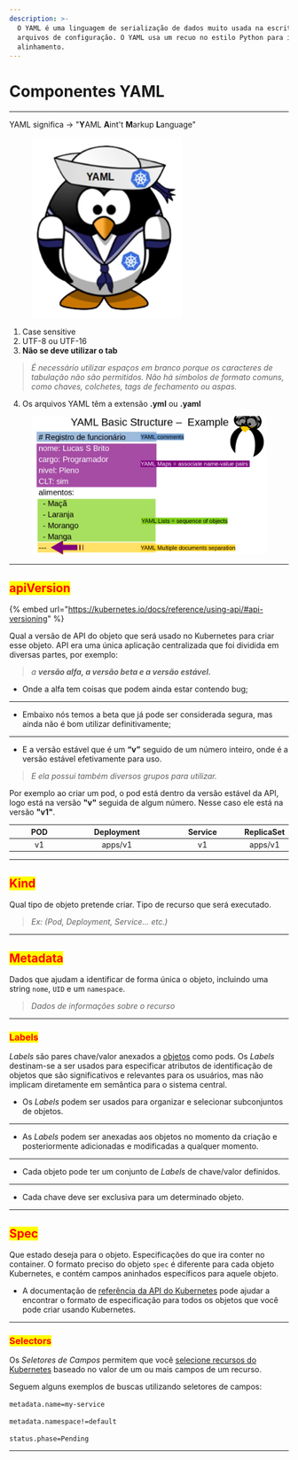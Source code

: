 ```yaml
---
description: >-
  O YAML é uma linguagem de serialização de dados muito usada na escrita de
  arquivos de configuração. O YAML usa um recuo no estilo Python para indicar o
  alinhamento.
---
```


# Componentes YAML

***

YAML significa -> "**Y**AML **A**int't **M**arkup **L**anguage"

<figure><img src="../.gitbook/assets/image (39).png" alt=""><figcaption></figcaption></figure>

1. Case sensitive
2. UTF-8 ou UTF-16
3. **Não se deve utilizar o tab**

> _É necessário utilizar espaços em branco porque os caracteres de tabulação não são permitidos. Não há símbolos de formato comuns, como chaves, colchetes, tags de fechamento ou aspas._

4. Os arquivos YAML têm a extensão **.yml** ou **.yaml**

<figure><img src="../.gitbook/assets/image (40).png" alt=""><figcaption></figcaption></figure>

***

## <mark style="color:red;">apiVersion</mark>&#x20;

{% embed url="https://kubernetes.io/docs/reference/using-api/#api-versioning" %}

Qual a versão de API do objeto que será usado no Kubernetes para criar esse objeto. API era uma única aplicação centralizada que foi dividida em diversas partes, por exemplo:&#x20;

> _a **versão alfa, a versão beta e a versão estável.**_&#x20;

* Onde a alfa tem coisas que podem ainda estar contendo bug;&#x20;

***

* Embaixo nós temos a beta que já pode ser considerada segura, mas ainda não é bom utilizar definitivamente;&#x20;

***

* E a versão estável que é um **“v”** seguido de um número inteiro, onde é a versão estável efetivamente para uso.&#x20;

> _E ela possui também diversos grupos para utilizar._

Por exemplo ao criar um pod, o pod está dentro da versão estável da API, logo está na versão **"v"** seguida de algum número. Nesse caso ele está na versão **"v1"**.

<table><thead><tr><th width="146" align="center">POD</th><th width="218" align="center">Deployment </th><th width="180" align="center">Service</th><th align="center">ReplicaSet</th></tr></thead><tbody><tr><td align="center">v1</td><td align="center">apps/v1</td><td align="center">v1</td><td align="center">apps/v1</td></tr></tbody></table>

***

## <mark style="color:red;">Kind</mark>&#x20;

Qual tipo de objeto pretende criar.  Tipo de recurso que será executado.&#x20;

> _Ex: (Pod, Deployment, Service... etc.)_

***

## <mark style="color:red;">Metadata</mark>&#x20;

Dados que ajudam a identificar de forma única o objeto, incluindo uma string `nome`, `UID` e um `namespace`.&#x20;

> _Dados de informações sobre o recurso_

***

### <mark style="color:red;">Labels</mark>

_Labels_ são pares chave/valor anexados a [objetos](https://kubernetes.io/docs/concepts/overview/working-with-objects/#kubernetes-objects) como pods. Os _Labels_ destinam-se a ser usados ​​para especificar atributos de identificação de objetos que são significativos e relevantes para os usuários, mas não implicam diretamente em semântica para o sistema central.

* Os _Labels_ podem ser usados ​​para organizar e selecionar subconjuntos de objetos.

***

* As _Labels_ podem ser anexadas aos objetos no momento da criação e posteriormente adicionadas e modificadas a qualquer momento.

***

* Cada objeto pode ter um conjunto de _Labels_ de chave/valor definidos.

***

* Cada chave deve ser exclusiva para um determinado objeto.

***

## <mark style="color:red;">Spec</mark>&#x20;

Que estado deseja para o objeto. Especificações do que ira conter no container.  O formato preciso do objeto `spec` é diferente para cada objeto Kubernetes, e contém campos aninhados específicos para aquele objeto.&#x20;

* A documentação de [referência da API do Kubernetes](https://kubernetes.io/docs/reference/kubernetes-api/) pode ajudar a encontrar o formato de especificação para todos os objetos que você pode criar usando Kubernetes.

***

### <mark style="color:red;">Selectors</mark>

Os _Seletores de Campos_ permitem que você [selecione recursos do Kubernetes](https://kubernetes.io/docs/concepts/overview/working-with-objects/kubernetes-objects) baseado no valor de um ou mais campos de um recurso.&#x20;

Seguem alguns exemplos de buscas utilizando seletores de campos:

`metadata.name=my-service`

`metadata.namespace!=default`

`status.phase=Pending`

***
